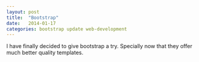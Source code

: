 ```yaml
---
layout: post
title:  "Bootstrap"
date:   2014-01-17
categories: bootstrap update web-development
---
```


I have finally decided to give bootstrap a try. Specially now that they
offer much better quality templates.